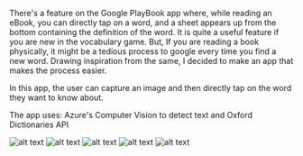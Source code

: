 There's a feature on the Google PlayBook app where, while reading an eBook, you can directly tap on a word, and a sheet appears up from the bottom containing the definition of the word. It is quite a useful feature if you are new in the vocabulary game. But, If you are reading a book physically, it might be a tedious process to google every time you find a new word. Drawing inspiration from the same, I decided to make an app that makes the process easier.

In this app, the user can capture an image and then directly tap on the word they want to know about.

The app uses:
Azure's Computer Vision to detect text and
Oxford Dictionaries API

![alt text](https://github.com/aadityaguptaa/findMeaning/blob/master/Screenshot_20200808-221228.png)
![alt text](https://github.com/aadityaguptaa/findMeaning/blob/master/Screenshot_20200808-221234.png)
![alt text](https://github.com/aadityaguptaa/findMeaning/blob/master/Screenshot_20200808-221251.png)
![alt text](https://github.com/aadityaguptaa/findMeaning/blob/master/Screenshot_20200808-221309.png)
![alt text](https://github.com/aadityaguptaa/findMeaning/blob/master/Screenshot_20200808-221355.png)



